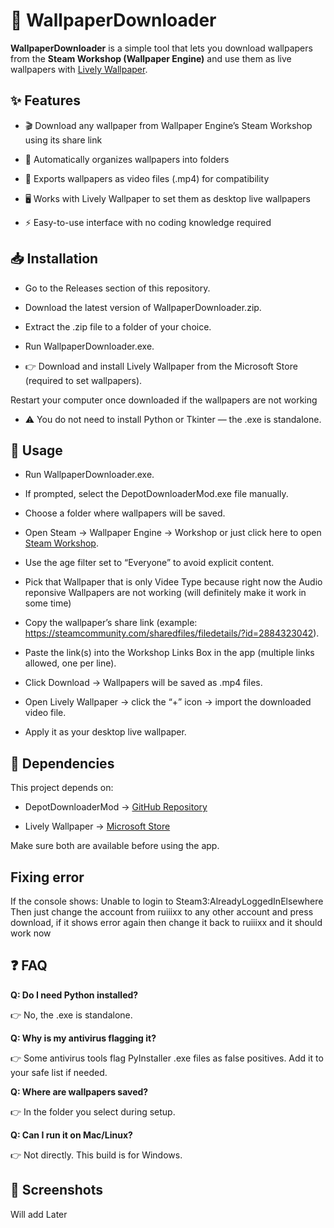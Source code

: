 # **🎨 WallpaperDownloader**

**WallpaperDownloader** is a simple tool that lets you download wallpapers from the **Steam Workshop (Wallpaper Engine)** and use them as live wallpapers with [Lively Wallpaper](https://www.rocksdanister.com/lively/).

## **✨ Features**

* 🎬 Download any wallpaper from Wallpaper Engine’s Steam Workshop using its share link

* 📂 Automatically organizes wallpapers into folders

* 🎥 Exports wallpapers as video files (.mp4) for compatibility

* 🖥️ Works with Lively Wallpaper to set them as desktop live wallpapers

* ⚡ Easy-to-use interface with no coding knowledge required

## **📥 Installation**

* Go to the Releases section of this repository.

* Download the latest version of WallpaperDownloader.zip.

* Extract the .zip file to a folder of your choice.

* Run WallpaperDownloader.exe.

* 👉 Download and install Lively Wallpaper
 from the Microsoft Store (required to set wallpapers).

Restart your computer once downloaded if the wallpapers are not working

* ⚠️ You do not need to install Python or Tkinter — the .exe is standalone.

## **🚀 Usage**

* Run WallpaperDownloader.exe.

* If prompted, select the DepotDownloaderMod.exe file manually.

* Choose a folder where wallpapers will be saved.

* Open Steam → Wallpaper Engine → Workshop or just click here to open [Steam Workshop](https://steamcommunity.com/workshop/browse/?appid=431960&browsesort=trend&section=readytouseitems&requiredtags%5B0%5D=Everyone&created_date_range_filter_start=0&created_date_range_filter_end=0&updated_date_range_filter_start=0&updated_date_range_filter_end=0&actualsort=trend&p=1&days=-1).

* Use the age filter set to “Everyone” to avoid explicit content.

* Pick that Wallpaper that is only Videe Type because right now the Audio reponsive Wallpapers are not working (will definitely make it work in some time)

* Copy the wallpaper’s share link (example: https://steamcommunity.com/sharedfiles/filedetails/?id=2884323042).

* Paste the link(s) into the Workshop Links Box in the app (multiple links allowed, one per line).

* Click Download → Wallpapers will be saved as .mp4 files.

* Open Lively Wallpaper → click the “+” icon → import the downloaded video file.

* Apply it as your desktop live wallpaper.

## **🔗 Dependencies**

This project depends on:

* DepotDownloaderMod → [GitHub Repository](https://github.com/SteamAutoCracks/DepotDownloaderMod)

* Lively Wallpaper → [Microsoft Store](https://apps.microsoft.com/detail/9ntm2qc6qws7?hl=en-US&gl=US)

Make sure both are available before using the app.

## **Fixing error**

If the console shows: Unable to login to Steam3:AlreadyLoggedInElsewhere
Then just change the account from ruiiixx to any other account and press download, if it shows error again then change it back to ruiiixx and it should work now

## **❓ FAQ**

**Q: Do I need Python installed?**

👉 No, the .exe is standalone.

**Q: Why is my antivirus flagging it?**

👉 Some antivirus tools flag PyInstaller .exe files as false positives. Add it to your safe list if needed.

**Q: Where are wallpapers saved?**

👉 In the folder you select during setup.

**Q: Can I run it on Mac/Linux?**

👉 Not directly. This build is for Windows.


## **📸 Screenshots**

Will add Later
